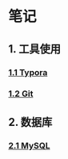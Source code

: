# 笔记

## 1. 工具使用

### [1.1 Typora](Tools/Typora/00-index.md)

### [1.2 Git](Tools/Git/00-index.md)

## 2. 数据库

### [2.1 MySQL](Databases/MySQL/00-index.md)

